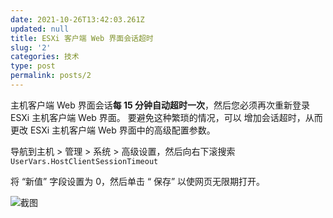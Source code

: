 ```yaml
---
date: 2021-10-26T13:42:03.261Z
updated: null
title: ESXi 客户端 Web 界面会话超时
slug: '2'
categories: 技术
type: post
permalink: posts/2
---
```



主机客户端 Web 界面会话**每 15 分钟自动超时一次**，然后您必须再次重新登录 ESXi 主机客户端 Web 界面。
要避免这种繁琐的情况，可以 增加会话超时，从而更改 ESXi 主机客户端 Web 界面中的高级配置参数。

导航到主机 > 管理 > 系统 > 高级设置，然后向右下滚搜索 `UserVars.HostClientSessionTimeout`

将 “新值” 字段设置为 0，然后单击 “ 保存” 以使网页无限期打开。

![截图](https://pic.imgdb.cn/item/6128cf8744eaada73999b0f2.png)
